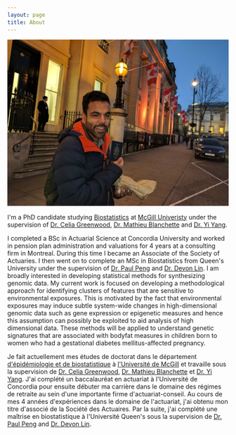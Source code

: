 ```yaml
---
layout: page
title: About
---
```


<!--# Contents
{:.no_toc}

* Will be replaced with the ToC, excluding the "Contents" header
{:toc}-->

![Slovenia](/img/me2.jpg)

<p class="message">
I'm a PhD candidate studying <a href="http://www.mcgill.ca/epi-biostat-occh/" target="_blank">Biostatistics</a> at <a href="http://mcgill.ca" target="_blank">McGill Univeristy</a> under the supervision of <a href="http://www.mcgill.ca/statisticalgenetics/" target="_blank">Dr. Celia Greenwood</a>, <a href="http://cs.mcgill.ca/~blanchem/" target="_blank">Dr. Mathieu Blanchette</a> and <a href="http://www.math.mcgill.ca/yyang/" target="_blank">Dr. Yi Yang</a>.  

I completed a BSc in Actuarial Science at Concordia University and worked in pension plan administration and valuations for 4 years at a consulting firm in Montreal. During this time I became an Associate of the Society of Actuaries. I then went on to complete an MSc in Biostatistics from Queen's University under the supervision of <a href="http://post.queensu.ca/~pengp/" target="_blank">Dr. Paul Peng</a> and <a href="http://www.mast.queensu.ca/~cdlin/" target="_blank">Dr. Devon Lin</a>. I am broadly interested in developing statistical methods for synthesizing genomic data. My current work is focused on developing a methodological approach for identifying clusters of features that are sensitive to environmental exposures. This is motivated by the fact that environmental exposures may induce subtle system-wide changes in high-dimensional genomic data such as gene expression or epigenetic measures and hence this assumption can possibly be exploited to aid analysis of high dimensional data. These methods will be applied to understand genetic signatures that are associated with bodyfat measures in children born to women who had a gestational diabetes mellitus-affected pregnancy.
</p>



<p class="message">
Je fait actuellement mes &eacute;tudes de doctorat dans le d&eacute;partement <a href="http://www.mcgill.ca/epi-biostat-occh/" target="_blank">d'&eacute;pid&eacute;miologie et de biostatistique</a>  &agrave; <a href="http://mcgill.ca" target="_blank">l'Universit&eacute; de McGill</a> et travaille sous la supervision de <a href="http://www.mcgill.ca/statisticalgenetics/" target="_blank">Dr. Celia Greenwood</a>, <a href="http://cs.mcgill.ca/~blanchem/" target="_blank">Dr. Mathieu Blanchette</a> et <a href="http://www.math.mcgill.ca/yyang/" target="_blank">Dr. Yi Yang</a>. J'ai compl&eacute;t&eacute; un baccalaur&eacute;at en actuariat &agrave; l'Universit&eacute; de Concordia pour ensuite d&eacute;buter ma carri&egrave;re dans le domaine des r&eacute;gimes de retraite au sein d'une importante firme d'actuariat-conseil. Au cours de mes 4 ann&eacute;es d'exp&eacute;riences dans le domaine de l'actuariat, j'ai obtenu mon titre d'associ&eacute; de la Soci&eacute;t&eacute; des Actuaires. Par la suite, j'ai compl&eacute;t&eacute; une ma&icirc;trise en biostatistique &agrave; l'Universit&eacute; Queen's sous la supervision de <a href="http://post.queensu.ca/~pengp/" target="_blank">Dr. Paul Peng</a> and <a href="http://www.mast.queensu.ca/~cdlin/" target="_blank">Dr. Devon Lin</a>.
</p>






<!--<p class="message">
  Hey there! This page is included as an example. Feel free to customize it for your own use upon downloading. Carry on!
</p>

In the novel, *The Strange Case of Dr. Jeykll and Mr. Hyde*, Mr. Poole is Dr. Jekyll's virtuous and loyal butler. Similarly, Poole is an upstanding and effective butler that helps you build Jekyll themes. It's made by [@mdo](https://twitter.com/mdo).

There are currently two themes built on Poole:

* [Hyde](http://hyde.getpoole.com)
* [Lanyon](http://lanyon.getpoole.com)

Learn more and contribute on [GitHub](https://github.com/poole).

## Setup

Some fun facts about the setup of this project include:

* Built for [Jekyll](http://jekyllrb.com)
* Developed on GitHub and hosted for free on [GitHub Pages](https://pages.github.com)
* Coded with [Sublime Text 2](http://sublimetext.com), an amazing code editor
* Designed and developed while listening to music like [Blood Bros Trilogy](https://soundcloud.com/maddecent/sets/blood-bros-series)

Have questions or suggestions? Feel free to [open an issue on GitHub](https://github.com/poole/issues/new) or [ask me on Twitter](https://twitter.com/mdo).

Thanks for reading!
-->
